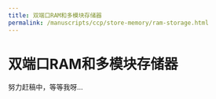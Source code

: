 ```yaml
---
title: 双端口RAM和多模块存储器
permalink: /manuscripts/ccp/store-memory/ram-storage.html
---
```


# 双端口RAM和多模块存储器

努力赶稿中，等等我呀...

